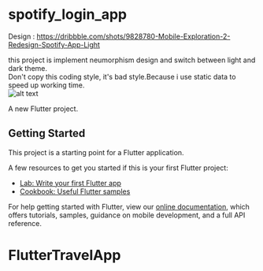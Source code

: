 # spotify_login_app

Design : https://dribbble.com/shots/9828780-Mobile-Exploration-2-Redesign-Spotify-App-Light
  
this project is implement neumorphism design and switch between light and dark theme.\
Don't copy this coding style, it's bad style.Because i use static data to speed up working time.\
![alt text](https://cdn.dribbble.com/users/3949873/screenshots/9828780/media/cdd6a65f77e422ff8408843ff8a54aa4.png)

A new Flutter project.

## Getting Started

This project is a starting point for a Flutter application.

A few resources to get you started if this is your first Flutter project:

- [Lab: Write your first Flutter app](https://flutter.dev/docs/get-started/codelab)
- [Cookbook: Useful Flutter samples](https://flutter.dev/docs/cookbook)

For help getting started with Flutter, view our
[online documentation](https://flutter.dev/docs), which offers tutorials,
samples, guidance on mobile development, and a full API reference.
# FlutterTravelApp


